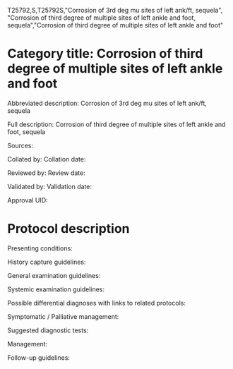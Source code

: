 T25792,S,T25792S,"Corrosion of 3rd deg mu sites of left ank/ft, sequela", "Corrosion of third degree of multiple sites of left ankle and foot, sequela","Corrosion of third degree of multiple sites of left ankle and foot"
# Category title: Corrosion of third degree of multiple sites of left ankle and foot

Abbreviated description: Corrosion of 3rd deg mu sites of left ank/ft, sequela

Full description: Corrosion of third degree of multiple sites of left ankle and foot, sequela

Sources:

Collated by:
Collation date:

Reviewed by:
Review date:

Validated by:
Validation date:

Approval UID:

# Protocol description

Presenting conditions:

History capture guidelines:

General examination guidelines:

Systemic examination guidelines:

Possible differential diagnoses with links to related protocols:

Symptomatic / Palliative management:

Suggested diagnostic tests:

Management:

Follow-up guidelines:

